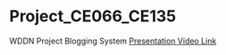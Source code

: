 # Project_CE066_CE135
WDDN Project Blogging System
[Presentation Video Link](https://drive.google.com/file/d/1sTuCVM3CLSfD2AsdnliU0L3QN5S52RN6/view?usp=sharing)
